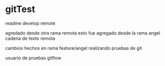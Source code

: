 # gitTest
readme develop remote

agredado desde otra rama remota
esto fue agregado desde la rama angel
cadena de texto remota

cambios hechos en rama feature/angel
realizando pruebas de git

usuario de pruebas gitflow
